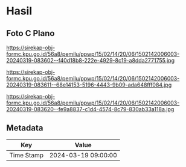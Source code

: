 # Hasil

## Foto C Plano

https://sirekap-obj-formc.kpu.go.id/56a8/pemilu/ppwp/15/02/14/20/06/1502142006003-20240319-083602--f40d18b8-222e-4929-8c19-a8dda2771755.jpg

https://sirekap-obj-formc.kpu.go.id/56a8/pemilu/ppwp/15/02/14/20/06/1502142006003-20240319-083611--68e14153-5196-4443-9b09-ada648fff084.jpg

https://sirekap-obj-formc.kpu.go.id/56a8/pemilu/ppwp/15/02/14/20/06/1502142006003-20240319-083620--fe9a8837-c1d4-4574-8c79-830ab33a118a.jpg


## Metadata

| Key        | Value               |
| ---------- | ------------------- |
| Time Stamp | 2024-03-19 09:00:00 |



